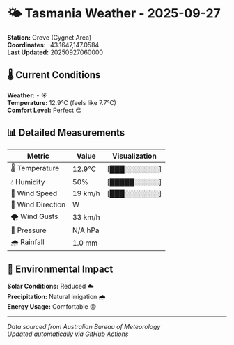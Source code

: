 # 🌤️ Tasmania Weather - 2025-09-27

**Station:** Grove (Cygnet Area)  
**Coordinates:** -43.1647,147.0584  
**Last Updated:** 20250927060000

## 🌡️ Current Conditions

**Weather:** - ☀️  
**Temperature:** 12.9°C (feels like 7.7°C)  
**Comfort Level:** Perfect 😌

## 📊 Detailed Measurements

| Metric | Value | Visualization |
|--------|-------|---------------|
| 🌡️ Temperature | 12.9°C | [███░░░░░░░] |
| 💧 Humidity | 50% | [█████░░░░░] |
| 💨 Wind Speed | 19 km/h | [███░░░░░░░] |
| 🧭 Wind Direction | W | |
| 🌪️ Wind Gusts | 33 km/h | |
| 🔽 Pressure | N/A hPa | |
| 🌧️ Rainfall | 1.0 mm | |

## 🌱 Environmental Impact

**Solar Conditions:** Reduced ☁️  
**Precipitation:** Natural irrigation 🌧️  
**Energy Usage:** Comfortable 😌

---
*Data sourced from Australian Bureau of Meteorology*  
*Updated automatically via GitHub Actions*
